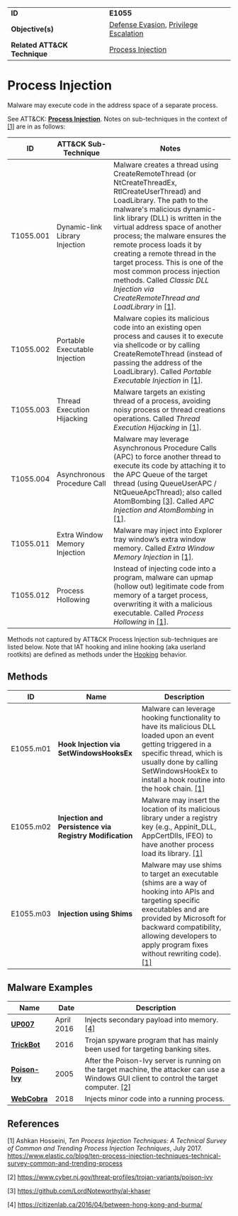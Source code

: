 |||
|---------|------------------------|
|**ID**|**E1055**|
|**Objective(s)**| [Defense Evasion](https://github.com/MBCProject/mbc-beta/tree/master/defense-evasion), [Privilege Escalation](https://github.com/MBCProject/mbc-beta/tree/master/privilege-escalation)|
|**Related ATT&CK Technique**|[Process Injection](https://attack.mitre.org/techniques/T1055)|


Process Injection
=================
Malware may execute code in the address space of a separate process. 

See ATT&CK: [**Process Injection**](https://attack.mitre.org/techniques/T1055). Notes on sub-techniques in the context of [[1]](#1) are in as follows:

|ID|ATT&CK Sub-Technique|Notes|
|---------------|--------|---------------------------|
|T1055.001|Dynamic-link Library Injection|Malware creates a thread using CreateRemoteThread (or NtCreateThreadEx, RtlCreateUserThread) and LoadLibrary. The path to the malware's malicious dynamic-link library (DLL) is written in the virtual address space of another process; the malware ensures the remote process loads it by creating a remote thread in the target process. This is one of the most common process injection methods. Called *Classic DLL Injection via CreateRemoteThread and LoadLibrary* in [[1]](#1).|
|T1055.002|Portable Executable Injection|Malware copies its malicious code into an existing open process and causes it to execute via shellcode or by calling CreateRemoteThread (instead of passing the address of the LoadLibrary). Called *Portable Executable Injection* in [[1]](#1).|
|T1055.003|Thread Execution Hijacking|Malware targets an existing thread of a process, avoiding noisy process or thread creations operations. Called *Thread Execution Hijacking* in [[1]](#1).|
|T1055.004|Asynchronous Procedure Call|Malware may leverage Asynchronous Procedure Calls (APC) to force another thread to execute its code by attaching it to the APC Queue of the target thread (using QueueUserAPC / NtQueueApcThread); also called AtomBombing [[3]](#3). Called *APC Injection and AtomBombing* in [[1]](#1).|
|T1055.011|Extra Window Memory Injection|Malware may inject into Explorer tray window’s extra window memory. Called *Extra Window Memory Injection* in [[1]](#1).|
|T1055.012|Process Hollowing|Instead of injecting code into a program, malware can upmap (hollow out) legitimate code from memory of a target process, overwriting it with a malicious executable. Called *Process Hollowing* in [[1]](#1).|

Methods not captured by ATT&CK Process Injection sub-techniques are listed below. Note that IAT hooking and inline hooking (aka userland rootkits) are defined as methods under the [Hooking](https://github.com/MBCProject/mbc-beta/blob/master/credential-access/hooking.md) behavior.

Methods
------- 
|ID|Name|Description|
|-----------------------------|--------|-----------------------------|
|E1055.m01|**Hook Injection via SetWindowsHooksEx**|Malware can leverage hooking functionality to have its malicious DLL loaded upon an event getting triggered in a specific thread, which is usually done by calling SetWindowsHookEx to install a hook routine into the hook chain. [[1]](#1)|
|E1055.m02|**Injection and Persistence via Registry Modification**|Malware may insert the location of its malicious library under a registry key (e.g., Appinit_DLL, AppCertDlls, IFEO) to have another process load its library. [[1]](#1)|
|E1055.m03|**Injection using Shims**|Malware may use shims to target an executable (shims are a way of hooking into APIs and targeting specific executables and are provided by Microsoft for backward compatibility, allowing developers to apply program fixes without rewriting code). [[1]](#1)|


Malware Examples
----------------
|Name|Date|Description|
|-----------------------------|--------|-----------------------------|
|[**UP007**](https://github.com/MBCProject/mbc-beta/tree/master/xample-malware/up007.md)|April 2016|Injects secondary payload into memory. [[4]](#4)|
|[**TrickBot**](https://github.com/MBCProject/mbc-beta/tree/master/xample-malware/trickbot.md)|2016|Trojan spyware program that has mainly been used for targeting banking sites.|
|[**Poison-Ivy**](https://github.com/MBCProject/mbc-beta/tree/master/xample-malware/poison-ivy.md)|2005|After the Poison-Ivy server is running on the target machine, the attacker can use a Windows GUI client to control the target computer. [[2]](#2)|
|[**WebCobra**](https://github.com/MBCProject/mbc-beta/blob/master/xample-malware/webcobra.md)|2018|Injects minor code into a running process.|

References
----------
<a name="1">[1]</a> Ashkan Hosseini, *Ten Process Injection Techniques: A Technical Survey of Common and Trending Process Injection Techniques*, July 2017. https://www.elastic.co/blog/ten-process-injection-techniques-technical-survey-common-and-trending-process 

<a name="2">[2]</a> https://www.cyber.nj.gov/threat-profiles/trojan-variants/poison-ivy

<a name="3">[3]</a> https://github.com/LordNoteworthy/al-khaser 

<a name="4">[4]</a> https://citizenlab.ca/2016/04/between-hong-kong-and-burma/